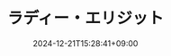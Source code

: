 ---
date: 2024-12-21T15:28:41+09:00
title: "ラディー・エリジット"
address: 人間界
species:
 - 魔族
 - 吸血鬼
height: 167
age: 15
---